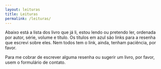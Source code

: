 ```yaml
---
layout: leituras
title: Leituras
permalink: /leituras/
---
```

Abaixo está a lista dos livro que já li, estou lendo ou pretendo ler, ordenada por autor, série, volume e título. Os títulos em azul são links para a resenha que escrevi sobre eles. Nem todos tem o link, ainda, tenham paciência, por favor.

Para me cobrar de escrever alguma resenha ou sugerir um livro, por favor, usem o formulário de contato.
